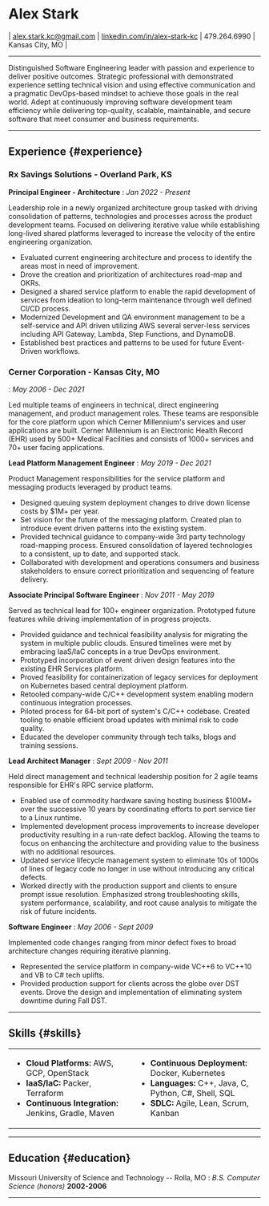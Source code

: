 # Alex Stark

| [alex.stark.kc@gmail.com](mailto:alex.stark.kc@gmail.com.com) |
[linkedin.com/in/alex-stark-kc](https://www.linkedin.com/in/alex-stark-kc/) |
479.264.6990 | 
Kansas City, MO |

------

Distinguished Software Engineering leader with passion and experience to deliver positive outcomes. Strategic professional with demonstrated experience setting technical vision and using effective communication and a pragmatic DevOps-based mindset to achieve those goals in the real world. Adept at continuously improving software development team efficiency while delivering top-quality, scalable, maintainable, and secure software that meet consumer and business requirements. 

-------

## Experience {#experience}

### Rx Savings Solutions - Overland Park, KS

__Principal Engineer - Architecture__
: *Jan 2022 - Present*

Leadership role in a newly organized architecture group tasked with driving consolidation of patterns, technologies and processes across the product development teams. Focused on delivering iterative value while establishing long-lived shared platforms leveraged to increase the velocity of the entire engineering organization.

* Evaluated current engineering architecture and process to identify the areas most in need of improvement.
* Drove the creation and prioritization of architectures road-map and OKRs.
* Designed a shared service platform to enable the rapid development of services from ideation to long-term maintenance through well defined CI/CD process.
* Modernized Development and QA environment management to be a self-service and API driven utilizing AWS several server-less services including API Gateway, Lambda, Step Functions, and DynamoDB.
* Established best practices and patterns to be used for future Event-Driven workflows.

### Cerner Corporation - Kansas City, MO
: *May 2006 - Dec 2021*

Led multiple teams of engineers in technical, direct engineering management, and product management roles. These teams are responsible for the core platform upon which Cerner Millennium's services and user applications are built. Cerner Millennium is an Electronic Health Record (EHR) used by 500+ Medical Facilities and consists of 1000+ services and 70+ user facing applications.

__Lead Platform Management Engineer__
: *May 2019 - Dec 2021*

Product Management responsibilities for the service platform and messaging products leveraged by product teams.

* Designed queuing system deployment changes to drive down license costs by $1M+ per year.
* Set vision for the future of the messaging platform.  Created plan to introduce event driven patterns into the existing system.
* Provided technical guidance to company-wide 3rd party technology road-mapping process.  Ensured consolidation of layered technologies to a consistent, up to date, and supported stack.
* Collaborated with development and operations consumers and business stakeholders to ensure correct prioritization and sequencing of feature delivery.

__Associate Principal Software Engineer__
: *Nov 2011 - May 2019*

Served as technical lead for 100+ engineer organization. Prototyped future features while driving implementation of in progress projects.

* Provided guidance and technical feasibility analysis for migrating the system in multiple public clouds.  Ensured timelines were met  by embracing IaaS/IaC concepts in a true DevOps environment.
* Prototyped incorporation of event driven design features into the existing EHR Services platform.
* Proved feasibility for containerization of legacy services for deployment on Kubernetes based central deployment platform.
* Retooled company-wide C/C++ development system enabling modern continuous integration processes.
* Piloted process for 64-bit port of system's C/C++ codebase. Created tooling to enable efficient broad updates with minimal risk to code quality.
* Educated the developer community through tech talks, blogs and training sessions.

__Lead Architect Manager__
: *Sept 2009 - Nov 2011*

Held direct management and technical leadership position for 2 agile teams responsible for EHR's RPC service platform. 

* Enabled use of commodity hardware saving hosting business $100M+ over the successive 10 years by coordinating efforts to port service tier to a Linux runtime.
* Implemented development process improvements to increase developer productivity resulting in a run-rate defect backlog. Allowing the teams to focus on enhancing the architecture and providing value to the business with no additional resources.
* Updated service lifecycle management system to eliminate 10s of 1000s of lines of legacy code no longer in use without introducing any critical defects.
* Worked directly with the production support and clients to ensure prompt issue resolution. Emphasized strong troubleshooting skills, system performance, scalability, and root cause analysis to mitigate the risk of future incidents.

__Software Engineer__
: *May 2006 - Sept 2009*

Implemented code changes ranging from minor defect fixes to broad architecture changes requiring iterative planning.

* Represented the service platform in company-wide VC++6 to VC++10 and VB to C# tech uplifts.
* Provided production support for clients across the globe over DST events.  Drove the design and implementation of eliminating system downtime during Fall DST.

-------

## Skills {#skills}

<table>
  <tr>
    <td>
      <ul>
        <li><b>Cloud Platforms:</b> AWS, GCP, OpenStack</li>
        <li><b>IaaS/IaC:</b> Packer, Terraform</li>
        <li><b>Continuous Integration:</b> Jenkins, Gradle, Maven</li>
      </ul>
    </td>
    <td>
      <ul>
        <li><b>Continuous Deployment:</b> Docker, Kubernetes</li>
        <li><b>Languages:</b> C++, Java, C, Python, C#, Shell, SQL</li>
        <li><b>SDLC:</b> Agile, Lean, Scrum, Kanban</li>
      </ul>
    </td>
  </tr>
</table>


-----

## Education {#education}

Missouri University of Science and Technology -- Rolla, MO 
: *B.S. Computer Science (honors)*
  __2002-2006__

------
